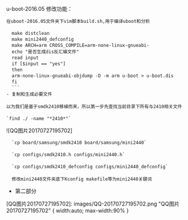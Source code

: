 u-boot-2016.05
修改功能：

    在uboot-2016.05文件夹下vim脚本build.sh,用于编译uboot和分析

      make distclean
      make mini2440_defconfig
      make ARCH=arm CROSS_COMPILE=arm-none-linux-gnueabi-
      echo "是否生成dis反汇编文件"
      read input
      if [$input == "yes"]
      then
      arm-none-linux-gnueabi-objdump -D -m arm u-boot > u-boot.dis
      fi
      ```
    - 复制和生成必要文件
    
    以为我们是基于smdk2410移植而来，所以第一步先查找当前目录下所有与2410相关文件
    
    `find ./ -name "*2410*"` 
![QQ图片20170727195702]
      
      `cp board/samsung/smdk2410 board/samsung/mini2440`
      
      `cp configs/smdk2410.h configs/mini2440.h`
      
      `cp configs/smdk2410_defconfig configs/mini2440_defconfig`
      
      修改mini2440文件夹底下Kconfig makefile等为mini2440关键词
- 第二部分

[QQ图片20170727195702]: images/QQ-20170727195702.png "QQ图片20170727195702" { width:auto; max-width:90% }



